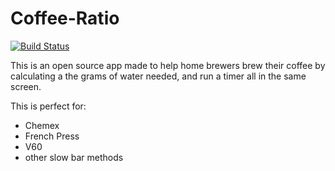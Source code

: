 # Coffee-Ratio

[![Build Status](https://travis-ci.org/jmp9c/Coffee-Ratio.svg?branch=master)](https://travis-ci.org/jmp9c/Coffee-Ratio)

This is an open source app made to help home brewers brew their coffee by calculating a the grams of water needed,
and run a timer all in the same screen. 

This is perfect for:
- Chemex
- French Press
- V60
- other slow bar methods


